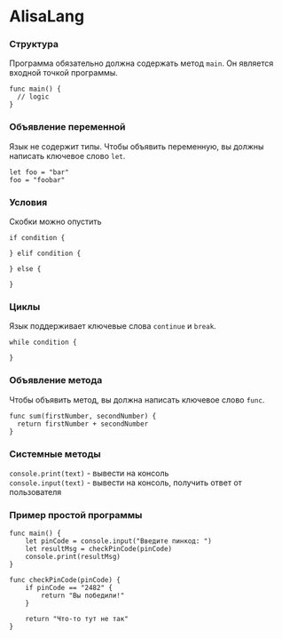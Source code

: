 # AlisaLang

### Структура
Программа обязательно должна содержать метод `main`. Он является входной точкой программы.
``` 
func main() {
  // logic
}
```

### Объявление переменной
Язык не содержит типы. Чтобы объявить переменную, вы должны написать ключевое слово `let`.
```
let foo = "bar"
foo = "foobar"
```

### Условия
Скобки можно опустить
``` 
if condition {

} elif condition {

} else {

}
```

### Циклы
Язык поддерживает ключевые слова `continue` и `break`.
```
while condition {

}
```

### Объявление метода
Чтобы объявить метод, вы должна написать ключевое слово `func`.
```
func sum(firstNumber, secondNumber) {
  return firstNumber + secondNumber
}
```

### Системные методы
`console.print(text)` - вывести на консоль<br>
`console.input(text)` - вывести на консоль, получить ответ от пользователя

### Пример простой программы
```
func main() {
	let pinCode = console.input("Введите пинкод: ")
	let resultMsg = checkPinCode(pinCode)
	console.print(resultMsg)
}

func checkPinCode(pinCode) {
	if pinCode == "2482" {
		return "Вы победили!"
	}
	
	return "Что-то тут не так"
}

```
